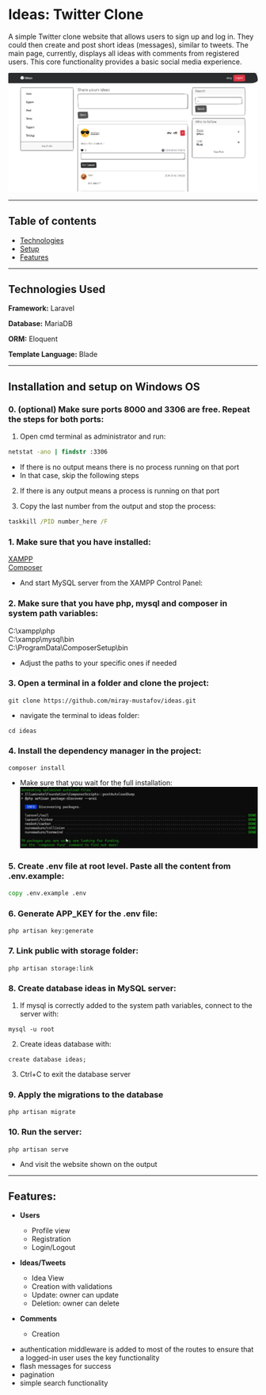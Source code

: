 # Ideas: Twitter Clone

A simple Twitter clone website that allows users to sign up and log in.
They could then create and post short ideas (messages), similar to tweets.
The main page, currently, displays all ideas with comments from registered users.
This core functionality provides a basic social media experience.

![ideas.png](ideas.png)

---

## Table of contents

* [Technologies](#technologies-used)
* [Setup](#installation-and-setup-on-windows-os)
* [Features](#features)

---

## Technologies Used

**Framework:** Laravel

**Database:** MariaDB

**ORM:** Eloquent

**Template Language:** Blade

---

## Installation and setup on Windows OS

### 0. (optional) Make sure ports 8000 and 3306 are free. Repeat the steps for both ports:

1. Open cmd terminal as administrator and run:

```cmd
netstat -ano | findstr :3306
```
* If there is no output means there is no process running on that port
* In that case, skip the following steps

2. If there is any output means a process is running on that port

3. Copy the last number from the output and stop the process:

```cmd
taskkill /PID number_here /F
```


### 1. Make sure that you have installed:

[XAMPP](https://www.apachefriends.org/)  
[Composer](https://getcomposer.org/)

* And start MySQL server from the XAMPP Control Panel:

### 2. Make sure that you have php, mysql and composer in system path variables:

C:\xampp\php  
C:\xampp\mysql\bin  
C:\ProgramData\ComposerSetup\bin

* Adjust the paths to your specific ones if needed

### 3. Open a terminal in a folder and clone the project:

```
git clone https://github.com/miray-mustafov/ideas.git
```

* navigate the terminal to ideas folder:

```
cd ideas
```

### 4. Install the dependency manager in the project:

```
composer install
```
* Make sure that you wait for the full installation:
![composer_installation.png](composer_installation.png)

### 5. Create .env file at root level. Paste all the content from .env.example:

```cmd
copy .env.example .env
```

### 6. Generate APP_KEY for the .env file:

```
php artisan key:generate
```

### 7. Link public with storage folder:

```
php artisan storage:link
```

### 8. Create database ideas in MySQL server:

1. If mysql is correctly added to the system path variables, connect to the server with:
``` 
mysql -u root
```
2. Create ideas database with:
```
create database ideas;
```

3. Ctrl+C to exit the database server

### 9. Apply the migrations to the database

```
php artisan migrate
```

### 10. Run the server:

```
php artisan serve
```

* And visit the website shown on the output

---

## Features:

- **Users**
    * Profile view
    * Registration
    * Login/Logout


- **Ideas/Tweets**
    * Idea View
    * Creation with validations
    * Update: owner can update
    * Deletion: owner can delete


- **Comments**
    * Creation

* authentication middleware is added to most of the routes
  to ensure that a logged-in user uses the key functionality
* flash messages for success
* pagination
* simple search functionality
